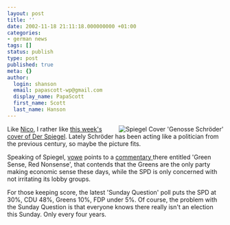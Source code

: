 ```yaml
---
layout: post
title: ''
date: 2002-11-18 21:11:18.000000000 +01:00
categories:
- german news
tags: []
status: publish
type: post
published: true
meta: {}
author:
  login: shanson
  email: papascott-wp@gmail.com
  display_name: PapaScott
  first_name: Scott
  last_name: Hanson
---
```

<p><a href="http://www.spiegel.de/spiegel/0,1518,grossbild-223629-,00.html"><img src="https://www.papascott.de/images/spiegel181102.jpg" border="0" alt="Spiegel Cover 'Genosse Schröder'" align="right" /></a> Like <a href="http://www.couchblog.de/nico/archives/000880.php#000880">Nico</a>, I rather like <a href="http://www.spiegel.de/spiegel/0,1518,grossbild-223629-,00.html">this week's cover of Der Spiegel</a>. Lately Schröder has been acting like a politician from the previous century, so maybe the picture fits.</p>
<p>Speaking of Spiegel, <a href="http://vowe.net/archives/002701.html">vowe</a> points to a <a href="http://www.spiegel.de/wirtschaft/0,1518,druck-223258,00.html">commentary </a> there entitled 'Green Sense, Red Nonsense', that contends that the Greens are the only party making economic sense these days, while the SPD is only concerned with not irritating its lobby groups. </p>
<p>For those keeping score, the latest 'Sunday Question' poll puts the SPD at 30%, CDU 48%, Greens 10%, FDP under 5%. Of course, the problem with the Sunday Question is that everyone knows there really isn't an election this Sunday. Only every four years.</p>
